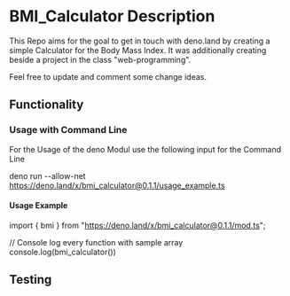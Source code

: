 # BMI_Calculator Description 
This Repo aims for the goal to get in touch with deno.land by creating a simple Calculator for the Body Mass Index. It was additionally creating beside a project in the class "web-programming". 

Feel free to update and comment some change ideas.

## Functionality
### Usage with Command Line 
For the Usage of the deno Modul use the following input for the Command Line

deno run --allow-net https://deno.land/x/bmi_calculator@0.1.1/usage_example.ts

#### Usage Example
import { bmi } from "https://deno.land/x/bmi_calculator@0.1.1/mod.ts";

// Console log every function with sample array
console.log(bmi_calculator())

## Testing
